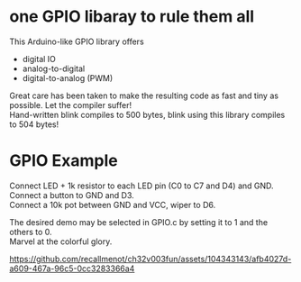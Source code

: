 # one GPIO libaray to rule them all

This Arduino-like GPIO library offers
 * digital IO
 * analog-to-digital
 * digital-to-analog (PWM)

Great care has been taken to make the resulting code as fast and tiny as possible. Let the compiler suffer!  
Hand-written blink compiles to 500 bytes, blink using this library compiles to 504 bytes!  

# GPIO Example

Connect LED + 1k resistor to each LED pin (C0 to C7 and D4) and GND.  
Connect a button to GND and D3.  
Connect a 10k pot between GND and VCC, wiper to D6.  

The desired demo may be selected in GPIO.c by setting it to 1 and the others to 0.  
Marvel at the colorful glory.  



https://github.com/recallmenot/ch32v003fun/assets/104343143/afb4027d-a609-467a-96c5-0cc3283366a4
